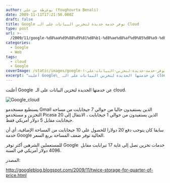 ```yaml
---
author: يوغرطة بن علي (Youghourta Benali)
date: 2009-11-11T17:21:50.000Z
draft: false
title: Google توفر خدمة جديدة لتخزين البيانات على الـ Cloud
type: post
url: >-
  /2009/11/google-%d8%aa%d9%88%d9%81%d8%b1-%d8%ae%d8%af%d9%85%d8%a9-%d8%ac%d8%af%d9%8a%d8%af%d8%a9-%d9%84%d8%aa%d8%ae%d8%b2%d9%8a%d9%86-%d8%a7%d9%84%d8%a8%d9%8a%d8%a7%d9%86%d8%a7%d8%aa-%d8%b9%d9%84%d9%89-%d8%a7/
categories:
  - Google
  - Web
tags:
  - cloud
  - Google
coverImage: /static/images/google-توفر-خدمة-جديدة-لتخزين-البيانات-على-ا/Google_cloud.jpg
excerpt: "أعلنت Google\_ عن خدمتها الجديدة لتخزين البيانات على الـ cloud.\n\n![Google_cloud](/static/images/google-توفر-خدمة-جديدة-لتخزين-البيانات-على-ا/Google_cloud.jpg)\n\nيستطيع مستخدمو Gmail الذين يستفيدون حاليا من حوالي 7 جيجابايت من مساحة التخزين و مستخدمو Picasa الذين يستفيدون من حوالي 1 جيجابايت ، الانتقال إلى 20 جيجابايت مقابل 5 دولار أمريكي"
---
```

أعلنت Google  عن خدمتها الجديدة لتخزين البيانات على الـ cloud.

![Google_cloud](/static/images/google-توفر-خدمة-جديدة-لتخزين-البيانات-على-ا/Google_cloud.jpg)

يستطيع مستخدمو Gmail الذين يستفيدون حاليا من حوالي 7 جيجابايت من مساحة التخزين و مستخدمو Picasa الذين يستفيدون من حوالي 1 جيجابايت ، الانتقال إلى 20 جيجابايت مقابل 5 دولار أمريكي فقط.

سابقا كان يتوجب دفع 20 دولارا للحصول على 10 جيجابايت من المساحة الإضافية، أي أن خدمة Google الحالية توفر ضعف المساحة بربع السعر.

للمستعملين الشرهين أكثر توفر Google  خدمات تخزين تصل إلى غاية 17 تيرابايت مقابل 4096 دولار أمريكي في السنة.

المصدر:

<http://googleblog.blogspot.com/2009/11/twice-storage-for-quarter-of-price.html>
